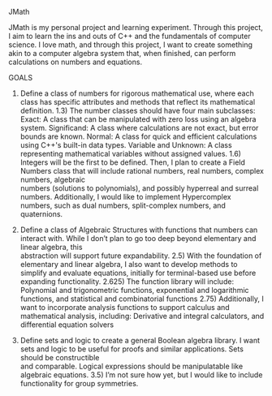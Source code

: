JMath

JMath is my personal project and learning experiment. Through this project, I aim to learn the ins and outs of C++ and the fundamentals of computer science. I love math, and 
through this project, I want to create something akin to a computer algebra system that, when finished, can perform calculations on numbers and equations.

GOALS
1) Define a class of numbers for rigorous mathematical use, where each class has specific attributes and methods that reflect its mathematical definition.
   1.3) The number classes should have four main subclasses:
    Exact: A class that can be manipulated with zero loss using an algebra system.
    Significand: A class where calculations are not exact, but error bounds are known.
    Normal: A class for quick and efficient calculations using C++'s built-in data types.
    Variable and Unknown: A class representing mathematical variables without assigned values.
  1.6) Integers will be the first to be defined. Then, I plan to create a Field Numbers class that will include rational numbers, real numbers, complex numbers, algebraic  
   numbers (solutions to polynomials), and possibly hyperreal and surreal numbers. Additionally, I would like to implement Hypercomplex numbers, such as dual numbers, 
   split-complex numbers, and quaternions.

2) Define a class of Algebraic Structures with functions that numbers can interact with. While I don’t plan to go too deep beyond elementary and linear algebra, this       
    abstraction will support future expandability.
  2.5) With the foundation of elementary and linear algebra, I also want to develop methods to simplify and evaluate equations, initially for terminal-based use before    
    expanding functionality.
  2.625) The function library will include: Polynomial and trigonometric functions, exponential and logarithmic functions, and statistical and combinatorial functions
  2.75) Additionally, I want to incorporate analysis functions to support calculus and mathematical analysis, including: Derivative and integral calculators, and      
    differential equation solvers
    
3) Define sets and logic to create a general Boolean algebra library. I want sets and logic to be useful for proofs and similar applications. Sets should be constructible   
    and comparable. Logical expressions should be manipulatable like algebraic equations.
  3.5) I’m not sure how yet, but I would like to include functionality for group symmetries.


   
